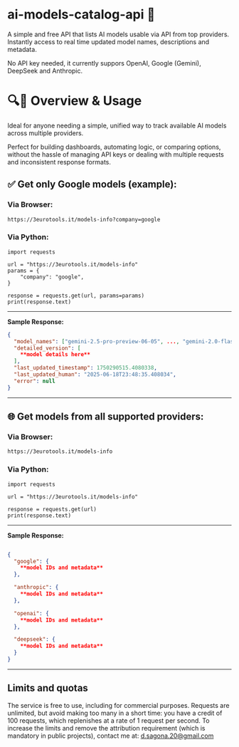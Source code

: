 # ai-models-catalog-api 🧠
A simple and free API that lists AI models usable via API from top providers. Instantly access to real time updated model names, descriptions and metadata.

No API key needed, it currently suppors OpenAI, Google (Gemini), DeepSeek and Anthropic.

# 🔍🚀 Overview & Usage
Ideal for anyone needing a simple, unified way to track available AI models across multiple providers.

Perfect for building dashboards, automating logic, or comparing options, without the hassle of managing API keys or dealing with multiple requests and inconsistent response formats.


## ✅ **Get only Google models (example):**

### Via Browser:

    https://3eurotools.it/models-info?company=google

### Via Python:
    import requests

    url = "https://3eurotools.it/models-info"
    params = {
        "company": "google",
    }
    
    response = requests.get(url, params=params)
    print(response.text)

***
**Sample Response:**

```json
{
  "model_names": ["gemini-2.5-pro-preview-06-05", ..., "gemini-2.0-flash-thinking-exp-01-21"],
  "detailed_version": [
    **model details here**
  ],
  "last_updated_timestamp": 1750290515.4080338,
  "last_updated_human": "2025-06-18T23:48:35.408034",
  "error": null
}
```
---
## 🌐 Get models from all supported providers:


### Via Browser:

    https://3eurotools.it/models-info

### Via Python:
    import requests

    url = "https://3eurotools.it/models-info"
    
    response = requests.get(url)
    print(response.text)

---

**Sample Response:**
```json

{
  "google": {
    **model IDs and metadata**
  },

  "anthropic": {
    **model IDs and metadata**
  },

  "openai": {
    **model IDs and metadata**
  },

  "deepseek": {
    **model IDs and metadata**
  }
}
```

---

## Limits and quotas

The service is free to use, including for commercial purposes. Requests are unlimited, but avoid making too many in a short time: you have a credit of 100 requests, which replenishes at a rate of 1 request per second.
To increase the limits and remove the attribution requirement (which is mandatory in public projects), contact me at: d.sagona.20@gmail.com
